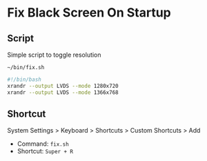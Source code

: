 Fix Black Screen On Startup
===========================

## Script
Simple script to toggle resolution

`~/bin/fix.sh`

```bash
#!/bin/bash
xrandr --output LVDS --mode 1280x720
xrandr --output LVDS --mode 1366x768
```

## Shortcut
System Settings > Keyboard > Shortcuts > Custom Shortcuts > Add

- Command: `fix.sh`
- Shortcut: `Super + R`
